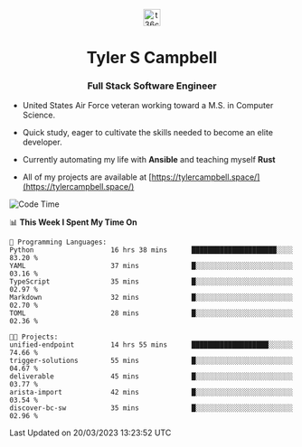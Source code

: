 <p align="center">
<a href="https://www.linkedin.com/in/t36campbell" target="blank"><img align="center" src="https://ik.imagekit.io/t36campbell/Portfolio/linkedin.png.original_m8bbGgPh6.png" alt="t36campbell" height="30" width="30" /></a>
</p>
<h1 align="center">Tyler S Campbell</h1>
<h3 align="center">Full Stack Software Engineer</h3>

* United States Air Force veteran working toward a M.S. in Computer Science.

* Quick study, eager to cultivate the skills needed to become an elite developer.

* Currently automating my life with **Ansible** and teaching myself **Rust**

* All of my projects are available at [https://tylercampbell.space/](https://tylercampbell.space/)

<!--START_SECTION:waka-->
![Code Time](http://img.shields.io/badge/Code%20Time-2%2C285%20hrs%2023%20mins-blue)

📊 **This Week I Spent My Time On** 

```text
💬 Programming Languages: 
Python                   16 hrs 38 mins      █████████████████████░░░░   83.20 % 
YAML                     37 mins             █░░░░░░░░░░░░░░░░░░░░░░░░   03.16 % 
TypeScript               35 mins             █░░░░░░░░░░░░░░░░░░░░░░░░   02.97 % 
Markdown                 32 mins             █░░░░░░░░░░░░░░░░░░░░░░░░   02.70 % 
TOML                     28 mins             █░░░░░░░░░░░░░░░░░░░░░░░░   02.36 % 

🐱‍💻 Projects: 
unified-endpoint         14 hrs 55 mins      ███████████████████░░░░░░   74.66 % 
trigger-solutions        55 mins             █░░░░░░░░░░░░░░░░░░░░░░░░   04.67 % 
deliverable              45 mins             █░░░░░░░░░░░░░░░░░░░░░░░░   03.77 % 
arista-import            42 mins             █░░░░░░░░░░░░░░░░░░░░░░░░   03.54 % 
discover-bc-sw           35 mins             █░░░░░░░░░░░░░░░░░░░░░░░░   02.96 % 
```


 Last Updated on 20/03/2023 13:23:52 UTC
<!--END_SECTION:waka-->
